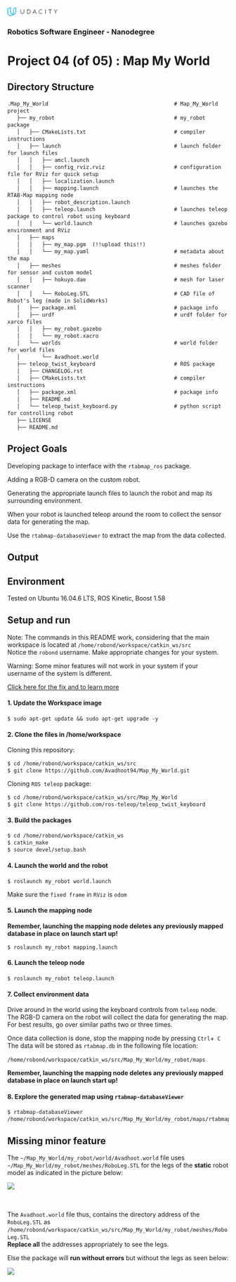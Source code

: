 <img src="udacity_banner.jpg" height ="20">

### Robotics Software Engineer - Nanodegree

# Project 04 (of 05) : Map My World
## Directory Structure
```
.Map_My_World                                        # Map_My_World project
   ├── my_robot                                      # my_robot package
   │   ├── CMakeLists.txt                            # compiler instructions
   │   ├── launch                                    # launch folder for launch files
   │   │   ├── amcl.launch
   │   │   ├── config_rviz.rviz                      # configuration file for RViz for quick setup
   │   │   ├── localization.launch
   │   │   ├── mapping.launch                        # launches the RTAB-Map mapping node
   │   │   ├── robot_description.launch
   │   │   ├── teleop.launch                         # launches teleop package to control robot using keyboard
   │   │   └── world.launch                          # launches gazebo environment and RViz
   │   ├── maps
   │   │   ├── my_map.pgm  (!!upload this!!)
   │   │   └── my_map.yaml                           # metadata about the map
   │   ├── meshes                                    # meshes folder for sensor and custom model
   │   │   ├── hokuyo.dae                            # mesh for laser scanner
   │   │   └── RoboLeg.STL                           # CAD file of Robot's leg (made in SolidWorks)
   │   ├── package.xml                               # package info
   │   ├── urdf                                      # urdf folder for xarco files
   │   │   ├── my_robot.gazebo
   │   │   └── my_robot.xacro
   │   └── worlds                                    # world folder for world files
   │       └── Avadhoot.world
   ├── teleop_twist_keyboard                         # ROS package
   │   ├── CHANGELOG.rst
   │   ├── CMakeLists.txt                            # compiler instructions
   │   ├── package.xml                               # package info
   │   ├── README.md
   │   └── teleop_twist_keyboard.py                  # python script for controlling robot
   ├── LICENSE
   ├── README.md
```  

## Project Goals
Developing package to interface with the ```rtabmap_ros``` package.

Adding a RGB-D camera on the custom robot.

Generating the appropriate launch files to launch the robot and map its surrounding environment.

When your robot is launched teleop around the room to collect the sensor data for generating the map.

Use the ```rtabmap-databaseViewer``` to extract the map from the data collected.

## Output


## Environment
Tested on Ubuntu 16.04.6 LTS, ROS Kinetic, Boost 1.58

## Setup and run
Note: The commands in this README work, considering that the main workspace is located at ```/home/robond/workspace/catkin_ws/src```      
      Notice the ```robond``` username. Make appropriate changes for your system.
      
Warning: Some minor features will not work in your system if your username of the system is different.

[Click here for the fix and to learn more](#Missing-minor-feature)
#### 1. Update the Workspace image
```
$ sudo apt-get update && sudo apt-get upgrade -y 
```

#### 2. Clone the files in /home/workspace
Cloning this repository:
```
$ cd /home/robond/workspace/catkin_ws/src
$ git clone https://github.com/Avadhoot94/Map_My_World.git
```

Cloning ```ROS teleop``` package:
```
$ cd /home/robond/workspace/catkin_ws/src/Map_My_World
$ git clone https://github.com/ros-teleop/teleop_twist_keyboard
```
#### 3. Build the packages
```
$ cd /home/robond/workspace/catkin_ws
$ catkin_make
$ source devel/setup.bash
````
#### 4. Launch the world and the robot
```
$ roslaunch my_robot world.launch
```
Make sure the ```fixed frame``` in ```RViz``` is ```odom```

#### 5. Launch the mapping node
**Remember, launching the mapping node deletes any previously mapped database in place on launch start up!**
```
$ roslaunch my_robot mapping.launch
```
#### 6. Launch the teleop node
```
$ roslaunch my_robot teleop.launch
```
#### 7. Collect environment data
Drive around in the world using the keyboard controls from ```teleop``` node.
The RGB-D camera on the robot will collect the data for generating the map.
For best results, go over similar paths two or three times.

Once data collection is done, stop the mapping node by pressing ```Ctrl```+``` C```
The data will be stored as ```rtabmap.db``` in the following file location:

```/home/robond/workspace/catkin_ws/src/Map_My_World/my_robot/maps```

**Remember, launching the mapping node deletes any previously mapped database in place on launch start up!**

#### 8. Explore the generated map using ```rtabmap-databaseViewer```
```
$ rtabmap-databaseViewer /home/robond/workspace/catkin_ws/src/Map_My_World/my_robot/maps/rtabmap.db
```



## Missing minor feature
The ```~/Map_My_World/my_robot/world/Avadhoot.world``` file uses ```~/Map_My_World/my_robot/meshes/RoboLeg.STL``` for the legs of the **static** robot model as indicated in the picture below:

<img src="output/Reference_roboleg.PNG" width="500" >

<p>&nbsp;</p>

The ```Avadhoot.world``` file thus, contains the directory address of the ```RoboLeg.STL``` as ```/home/robond/workspace/catkin_ws/src/Map_My_World/my_robot/meshes/RoboLeg.STL```<br/> **Replace all** the addresses appropriately to see the legs. 

Else the package will **run without errors** but without the legs as seen below:

<img src="output/Reference_roboleg_error.PNG" width="500" >
